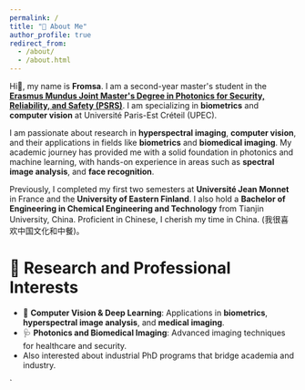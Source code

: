 ```yaml
---
permalink: /
title: "💫 About Me"
author_profile: true
redirect_from: 
  - /about/
  - /about.html
---
```


Hi👋, my name is **Fromsa**. I am a second-year master's student in the **[Erasmus Mundus Joint Master's Degree in Photonics for Security, Reliability, and Safety (PSRS)](https://www.master-photonics4security.eu/)**. I am specializing in **biometrics** and **computer vision** at Université Paris-Est Créteil (UPEC). 

I am passionate about research in **hyperspectral imaging**, **computer vision**, and their applications in fields like **biometrics** and **biomedical imaging**. My academic journey has provided me with a solid foundation in photonics and machine learning, with hands-on experience in areas such as **spectral image analysis**, and **face recognition**.  

Previously, I completed my first two semesters at **Université Jean Monnet** in France and the **University of Eastern Finland**. I also hold a **Bachelor of Engineering in Chemical Engineering and Technology** from Tianjin University, China. Proficient in Chinese, I cherish my time in China. (我很喜欢中国文化和中餐)。


🚀 Research and Professional Interests
======
- 🤖 **Computer Vision & Deep Learning**: Applications in **biometrics**, **hyperspectral image analysis**, and **medical imaging**.
- 🩺 **Photonics and Biomedical Imaging**: Advanced imaging techniques for healthcare and security.
- Also interested about industrial PhD programs that bridge academia and industry. 

`

